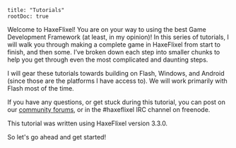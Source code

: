```
title: "Tutorials"
rootDoc: true
```

Welcome to HaxeFlixel! You are on your way to using the best Game Development Framework (at least, in my opinion)!
In this series of tutorials, I will walk you through making a complete game in HaxeFlixel from start to finish, and
then some. I’ve broken down each step into smaller chunks to help you get through even the most complicated and
daunting steps.

I will gear these tutorials towards building on Flash, Windows, and Android (since those are the platforms I have access
to). We will work primarily with Flash most of the time.

If you have any questions, or get stuck during this tutorial, you can post on our
[community forums](http://haxeflixel.com/forum/), or in the #haxeflixel IRC channel on freenode.

This tutorial was written using HaxeFlixel version 3.3.0.

So let's go ahead and get started!
